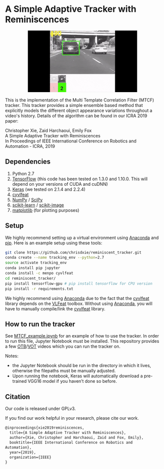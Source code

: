 # A Simple Adaptive Tracker with Reminiscences

<center><img src="MTCF_in_action.gif" height="200" /></center>

This is the implementation of the Multi Template Correlation Filter (MTCF) tracker. This tracker provides a simple ensemble based method that explicitly models the different object appearance variations throughout a video's history. Details of the algorithm can be found in our ICRA 2019 paper:

Christopher Xie, Zaid Harchaoui, Emily Fox<br/>
A Simple Adaptive Tracker with Reminiscences<br/>
In Proceedings of IEEE International Conference on Robotics and Automation - ICRA, 2019

## Dependencies

1. Python 2.7
2. [TensorFlow](https://www.tensorflow.org/) (this code has been tested on 1.3.0 and 1.10.0. This will depend on your versions of CUDA and cuDNN)
3. [Keras](https://keras.io/) (we tested on 2.1.4 and 2.2.4)
4. [cyvlfeat](https://github.com/menpo/cyvlfeat)
5. [NumPy](http://www.numpy.org/) / [SciPy](https://www.scipy.org/)
6. [scikit-learn](https://scikit-learn.org/stable/) / [scikit-image](http://scikit-image.org/docs/dev/api/skimage.html)
7. [matplotlib](https://matplotlib.org/) (for plotting purposes)

## Setup

We highly recommend setting up a virtual environment using [Anaconda](https://www.anaconda.com/distribution/) and [pip](https://pypi.org/project/pip/). Here is an example setup using these tools:

```bash
git clone https://github.com/chrisdxie/reminiscent_tracker.git
conda create --name tracking_env --python=2.7
source activate tracking_env
conda install pip jupyter
conda install -c menpo cyvlfeat
cd reminiscent_tracker/
pip install tensorflow-gpu # pip install tensorflow for CPU version
pip install -r requirements.txt
```

We highly recommend using [Anaconda](https://www.anaconda.com/distribution/) due to the fact that the [cyvlfeat](https://github.com/menpo/cyvlfeat) library depends on the [VLFeat](http://www.vlfeat.org/) toolbox. Without using [Anaconda](https://www.anaconda.com/distribution/), you will have to manually compile/link the [cyvlfeat](https://github.com/menpo/cyvlfeat) library.

## How to run the tracker

See [MTCF_example.ipynb](MTCF_example.ipynb) for an example of how to use the tracker. In order to run this file, Jupyter Notebook must be installed. This repository provides a few [OTB](http://cvlab.hanyang.ac.kr/tracker_benchmark/index.html)/[VOT](http://www.votchallenge.net/) videos which you can run the tracker on. 

Notes:

* the Jupyter Notebook should be run in the directory in which it lives, otherwise the filepaths must be manually adjusted.
* Upon running the notebook, Keras will automatically download a pre-trained VGG16 model if you haven’t done so before.

## Citation
Our code is released under GPLv3.

If you find our work helpful in your research, please cite our work.

```
@inproceedings{xie2019reminiscences,
  title={A Simple Adaptive Tracker with Reminiscences},
  author={Xie, Christopher and Harchaoui, Zaid and Fox, Emily},
  booktitle={IEEE International Conference on Robotics and Automation},
  year={2019},
  organization={IEEE}
}
```